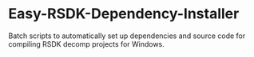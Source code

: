 # Easy-RSDK-Dependency-Installer
Batch scripts to automatically set up dependencies and source code for compiling RSDK decomp projects for Windows.
